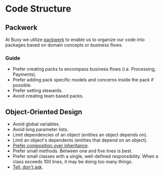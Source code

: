 # Code Structure

## Packwerk

At Buoy we utilize [packwerk] to enable us to organize our code into
packages based on domain concepts or business flows.

### Guide

- Prefer creating packs to encompass business flows (i.e. Processing, Payments).
- Prefer adding pack specific models and concerns inside the pack if possible.
- Prefer setting stewards.
- Avoid creating team based packs.

[packwerk]: https://github.com/Shopify/packwerk

## Object-Oriented Design

- Avoid global variables.
- Avoid long parameter lists.
- Limit dependencies of an object (entities an object depends on).
- Limit an object's dependents (entities that depend on an object).
- [Prefer composition over inheritance].
- Prefer small methods. Between one and five lines is best.
- Prefer small classes with a single, well-defined responsibility. When a class
  exceeds 100 lines, it may be doing too many things.
- [Tell, don't ask].

[Prefer composition over inheritance]: https://thoughtbot.com/blog/reusable-oo-composition-vs-inheritance
[tell, don't ask]: https://robots.thoughtbot.com/tell-dont-ask
